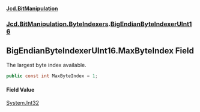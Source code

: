 #### [Jcd.BitManipulation](index.md 'index')
### [Jcd.BitManipulation.ByteIndexers](Jcd.BitManipulation.ByteIndexers.md 'Jcd.BitManipulation.ByteIndexers').[BigEndianByteIndexerUInt16](Jcd.BitManipulation.ByteIndexers.BigEndianByteIndexerUInt16.md 'Jcd.BitManipulation.ByteIndexers.BigEndianByteIndexerUInt16')

## BigEndianByteIndexerUInt16.MaxByteIndex Field

The largest byte index available.

```csharp
public const int MaxByteIndex = 1;
```

#### Field Value
[System.Int32](https://docs.microsoft.com/en-us/dotnet/api/System.Int32 'System.Int32')